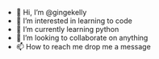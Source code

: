 - 👋 Hi, I’m @gingekelly
- 👀 I’m interested in learning to code
- 🌱 I’m currently learning python 
- 💞️ I’m looking to collaborate on anything 
- 📫 How to reach me drop me a message

<!---
gingekelly/gingekelly is a ✨ special ✨ repository because its `README.md` (this file) appears on your GitHub profile.
You can click the Preview link to take a look at your changes.
--->
